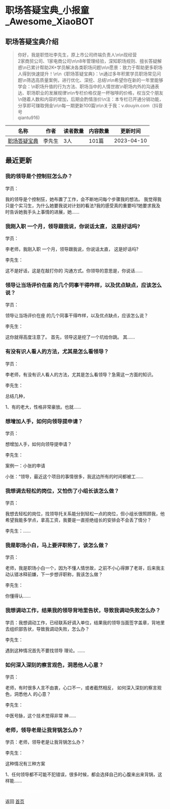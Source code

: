 # 职场答疑宝典_小报童_Awesome_XiaoBOT

## 职场答疑宝典介绍
> 你好，我是职悟社李先生，原上市公司终端负责人\n\n现经营  
2家商贸公司、1家电商公司\n\n8年管理经验，深知职场规则、擅长答疑解惑\n已累计帮助2K+学员解决各类职场问题\n\n愿景：致力于帮助更多职场人得到快速提升！\n\n《职场答疑宝典》：\n通过多年积累学员职场常见问题\n筛选高质量案例，进行优化、深挖、总结\n\n希望你在新的一年里能够学会：\n职场升值的行为方法、职场当中的人情世故\n职场内外的沟通表达、职场职业的发展规律\n\n专栏价格仅是一杯咖啡的价格，权当交个朋友\n随着人数和内容的增加，后期会酌情涨价\n注：本专栏已开通分销功能，分享即可赚取佣金\n\n每一期更新100篇\n\n关于我：v.douyin.com（抖音号  
qiantu916)  
  


|名称|作者|读者数量|内容数量|更新时间|
|---|---|---|---|---|
|[职场答疑宝典](https://xiaobot.net/p/DY001?refer=9c3f1c95-a052-465a-9902-f6d75080262a)|李先生|3人|101篇|2023-04-10|

## 最近更新
### 我的领导是个控制狂怎么办？

学员：

我的领导是个控制狂，她布置了工作，会不断地问每个步骤我的想法。
我觉得我只是个实习生，为什么她要我说对计划的看法?我的感受真的重要吗?她要求我及时告诉她我手头上事情的进展，她......

### 我刚入职 一个月，领导跟我说，你说话太直， 这是好话吗?

学员：

李老师，我刚入职 一个月，领导跟我说，你说话太直， 这是好话吗?

李先生：

这不是好话，这是在敲打你的 沟通方式。你领导的意思是，你说话......

### 领导让当场评价在座 的几个同事干得咋样，以及优点缺点，应该怎么说？

学员：

领导让当场评价在座 的几个同事干得咋样，以及优点缺点，应该怎么说？

李先生：

这你就得高度注意了。 首先，领导这是挖了一个坑给你跳。 其......

### 有没有识人看人的方法，尤其是怎么看领导？

学员：

李老师，有没有识人看人的方法，尤其是怎么看领导？急需这一方面的知识。

李先生：

总结几种，

1、有的老大，性格非常豪放。也就......

### 想增加人手，如何向领导提申请？

学员：

想增加人手，如何向领导提申请？

李先生：

案例一：小张的申请

小张：“领导，最近这个项目的事情很多，我这边所有的时间都被工......

### 我想调去轻松的岗位，又怕伤了小组长该怎么做？

学员：

我想去轻松的岗位，找领导托关系能分到轻松一点的岗位，但小组长很照顾我，他希望我能多学点，拿高工资，我要是一直拒绝组长的安排会不会丢了情分？

李先生：......

### 我是职场小白，马上要评职称了，该怎么做？

学员：

老师，我是职场小白一个，因为不懂人情世故，之前不小心得罪了老哥，后来我主动认错冰释前嫌，下一步想评职称，我该怎么做？

李先生：

你懂得认......

### 我想调动工作，结果我的领导背地里告状，导致我调动失败怎么办？

学员：我想调动工作，已经联系好调入单位，结果我的领导当面签字盖章，背地里去组织部告状，导致我调动失败，怎么办？

李先生：

遇到这种情况首先不要找领导 理论。......

### 如何深入深刻的察言观色，洞悉他人心意？

学员：

老师，有时很多人言不由衷，心口不一，或者截然相反， 如何深入深刻的察言观色，洞悉他人 的心意？

李先生：

中医号脉，这个技术觉得非常 神......

### 老师，领导老是让我背锅怎么办？

学员：老师，领导老是让我背锅怎么办？

李先生：

这种情况有三种方案

1、任何领导都不可能不犯错误，很多时候，都会选择自己的心腹来出来背锅，这样能......


<a href="https://github.com/Reno9527/awesome-xiaobot" style="color: white; text-decoration: none;">awesome-xiaobot</a>

返回 [首页](../README.md)
